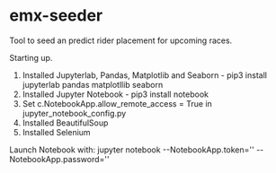 # emx-seeder
Tool to seed an predict rider placement for upcoming races.

Starting up.
1. Installed Jupyterlab, Pandas, Matplotlib and Seaborn - pip3 install jupyterlab pandas matplotllib seaborn
2. Installed Jupyter Notebook - pip3 install notebook
3. Set c.NotebookApp.allow_remote_access = True in jupyter_notebook_config.py
4. Installed BeautifulSoup
5. Installed Selenium

Launch Notebook with: jupyter notebook --NotebookApp.token='' --NotebookApp.password=''